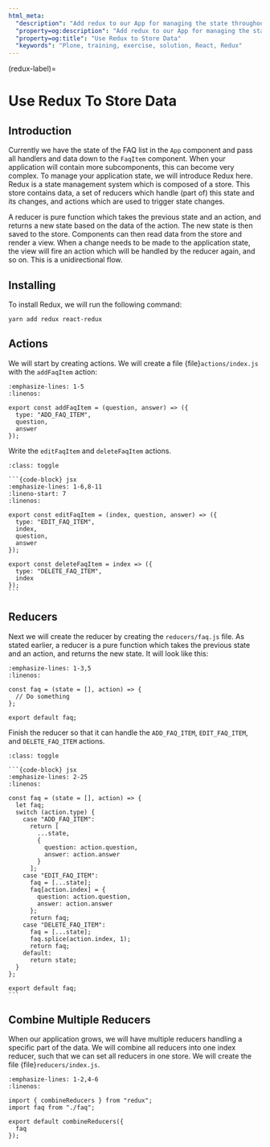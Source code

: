```yaml
---
html_meta:
  "description": "Add redux to our App for managing the state throughout the App."
  "property=og:description": "Add redux to our App for managing the state throughout the App."
  "property=og:title": "Use Redux to Store Data"
  "keywords": "Plone, training, exercise, solution, React, Redux"
---
```


(redux-label)=

# Use Redux To Store Data

## Introduction

Currently we have the state of the FAQ list in the `App` component and pass all handlers and data down to the `FaqItem` component.
When your application will contain more subcomponents, this can become very complex.
To manage your application state, we will introduce Redux here.
Redux is a state management system which is composed of a store.
This store contains data, a set of reducers which handle (part of) this state and its changes, and actions which are used to trigger state changes.

A reducer is pure function which takes the previous state and an action, and returns a new state based on the data of the action.
The new state is then saved to the store.
Components can then read data from the store and render a view.
When a change needs to be made to the application state, the view will fire an action which will be handled by the reducer again, and so on.
This is a unidirectional flow.

## Installing

To install Redux, we will run the following command:

```shell
yarn add redux react-redux
```

## Actions

We will start by creating actions.
We will create a file {file}`actions/index.js` with the `addFaqItem` action:

```{code-block} jsx
:emphasize-lines: 1-5
:linenos:

export const addFaqItem = (question, answer) => ({
  type: "ADD_FAQ_ITEM",
  question,
  answer
});
```

Write the `editFaqItem` and `deleteFaqItem` actions.

````{admonition} Solution
:class: toggle

```{code-block} jsx
:emphasize-lines: 1-6,8-11
:lineno-start: 7
:linenos:

export const editFaqItem = (index, question, answer) => ({
  type: "EDIT_FAQ_ITEM",
  index,
  question,
  answer
});

export const deleteFaqItem = index => ({
  type: "DELETE_FAQ_ITEM",
  index
});
```
````

## Reducers

Next we will create the reducer by creating the `reducers/faq.js` file.
As stated earlier, a reducer is a pure function which takes the previous state and an action, and returns the new state.
It will look like this:

```{code-block} jsx
:emphasize-lines: 1-3,5
:linenos:

const faq = (state = [], action) => {
  // Do something
};

export default faq;
```

Finish the reducer so that it can handle the `ADD_FAQ_ITEM`, `EDIT_FAQ_ITEM`, and `DELETE_FAQ_ITEM` actions.

````{admonition} Solution
:class: toggle

```{code-block} jsx
:emphasize-lines: 2-25
:linenos:

const faq = (state = [], action) => {
  let faq;
  switch (action.type) {
    case "ADD_FAQ_ITEM":
      return [
        ...state,
        {
          question: action.question,
          answer: action.answer
        }
      ];
    case "EDIT_FAQ_ITEM":
      faq = [...state];
      faq[action.index] = {
        question: action.question,
        answer: action.answer
      };
      return faq;
    case "DELETE_FAQ_ITEM":
      faq = [...state];
      faq.splice(action.index, 1);
      return faq;
    default:
      return state;
  }
};

export default faq;
```
````

## Combine Multiple Reducers

When our application grows, we will have multiple reducers handling a specific part of the data.
We will combine all reducers into one index reducer, such that we can set all reducers in one store.
We will create the file {file}`reducers/index.js`.

```{code-block} jsx
:emphasize-lines: 1-2,4-6
:linenos:

import { combineReducers } from "redux";
import faq from "./faq";

export default combineReducers({
  faq
});
```
